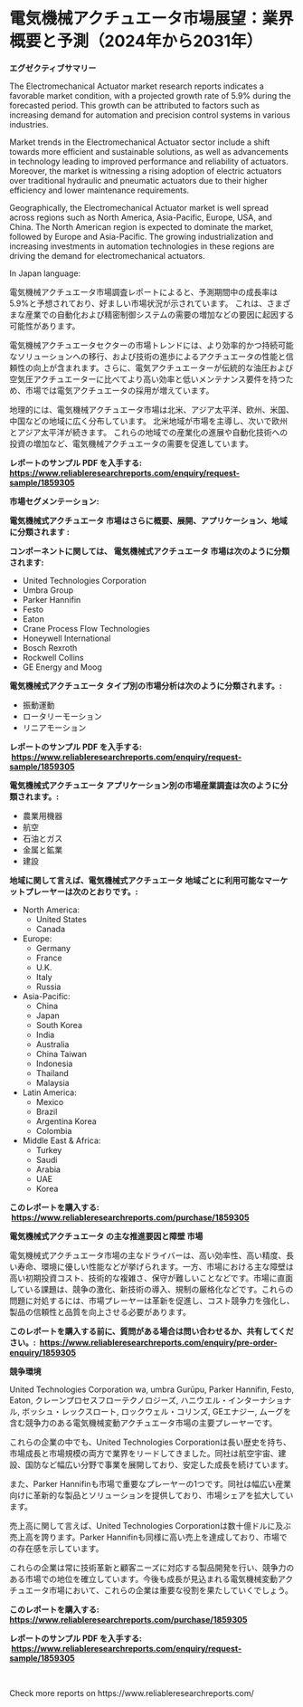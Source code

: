 <p><h1>電気機械アクチュエータ市場展望：業界概要と予測（2024年から2031年）</h1></p><p><strong>エグゼクティブサマリー</strong></p>
<p><p>The Electromechanical Actuator market research reports indicates a favorable market condition, with a projected growth rate of 5.9% during the forecasted period. This growth can be attributed to factors such as increasing demand for automation and precision control systems in various industries.</p><p>Market trends in the Electromechanical Actuator sector include a shift towards more efficient and sustainable solutions, as well as advancements in technology leading to improved performance and reliability of actuators. Moreover, the market is witnessing a rising adoption of electric actuators over traditional hydraulic and pneumatic actuators due to their higher efficiency and lower maintenance requirements.</p><p>Geographically, the Electromechanical Actuator market is well spread across regions such as North America, Asia-Pacific, Europe, USA, and China. The North American region is expected to dominate the market, followed by Europe and Asia-Pacific. The growing industrialization and increasing investments in automation technologies in these regions are driving the demand for electromechanical actuators.</p><p>In Japan language:</p><p>電気機械アクチュエータ市場調査レポートによると、予測期間中の成長率は5.9%と予想されており、好ましい市場状況が示されています。 これは、さまざまな産業での自動化および精密制御システムの需要の増加などの要因に起因する可能性があります。</p><p>電気機械アクチュエータセクターの市場トレンドには、より効率的かつ持続可能なソリューションへの移行、および技術の進歩によるアクチュエータの性能と信頼性の向上が含まれます。さらに、電気アクチュエーターが伝統的な油圧および空気圧アクチュエーターに比べてより高い効率と低いメンテナンス要件を持つため、市場では電気アクチュエータの採用が増えています。</p><p>地理的には、電気機械アクチュエータ市場は北米、アジア太平洋、欧州、米国、中国などの地域に広く分布しています。 北米地域が市場を主導し、次いで欧州とアジア太平洋が続きます。 これらの地域での産業化の進展や自動化技術への投資の増加など、電気機械アクチュエータの需要を促進しています。</p></p>
<p><strong>レポートのサンプル PDF を入手する: <a href="https://www.reliableresearchreports.com/enquiry/request-sample/1859305">https://www.reliableresearchreports.com/enquiry/request-sample/1859305</a></strong></p>
<p><strong>市場セグメンテーション:</strong></p>
<p><strong> 電気機械式アクチュエータ 市場はさらに概要、展開、アプリケーション、地域に分類されます :</strong></p>
<p><strong>コンポーネントに関しては、 電気機械式アクチュエータ 市場は次のように分類されます: &nbsp;</strong></p>
<p><ul><li>United Technologies Corporation</li><li>Umbra Group</li><li>Parker Hannifin</li><li>Festo</li><li>Eaton</li><li>Crane Process Flow Technologies</li><li>Honeywell International</li><li>Bosch Rexroth</li><li>Rockwell Collins</li><li>GE Energy and Moog</li></ul></p>
<p><strong> 電気機械式アクチュエータ タイプ別の市場分析は次のように分類されます。:</strong></p>
<p><ul><li>振動運動</li><li>ロータリーモーション</li><li>リニアモーション</li></ul></p>
<p><strong>レポートのサンプル PDF を入手する: &nbsp;<a href="https://www.reliableresearchreports.com/enquiry/request-sample/1859305">https://www.reliableresearchreports.com/enquiry/request-sample/1859305</a></strong></p>
<p><strong> 電気機械式アクチュエータ アプリケーション別の市場産業調査は次のように分類されます。:</strong></p>
<p><ul><li>農業用機器</li><li>航空</li><li>石油とガス</li><li>金属と鉱業</li><li>建設</li></ul></p>
<p><strong>地域に関して言えば、電気機械式アクチュエータ 地域ごとに利用可能なマーケットプレーヤーは次のとおりです。:</strong></p>
<p><ul>
    <li>
        North America:
        <ul>
            <li>United States</li>
            <li>Canada</li>
        </ul>
    </li>
    <li>
        Europe:
        <ul>
            <li>Germany</li>
            <li>France</li>
            <li>U.K.</li>
            <li>Italy</li>
            <li>Russia</li>
        </ul>
    </li>
    <li>
        Asia-Pacific:
        <ul>
            <li>China</li>
            <li>Japan</li>
            <li>South Korea</li>
            <li>India</li>
            <li>Australia</li>
            <li>China Taiwan</li>
            <li>Indonesia</li>
            <li>Thailand</li>
            <li>Malaysia</li>
        </ul>
    </li>
    <li>
        Latin America:
        <ul>
            <li>Mexico</li>
            <li>Brazil</li>
            <li>Argentina Korea</li>
            <li>Colombia</li>
        </ul>
    </li>
    <li>
        Middle East & Africa:
        <ul>
            <li>Turkey</li>
            <li>Saudi</li>
            <li>Arabia</li>
            <li>UAE</li>
            <li>Korea</li>
        </ul>
    </li>
    </ul></p>
<p><strong>このレポートを購入する: &nbsp;<a href="https://www.reliableresearchreports.com/purchase/1859305">https://www.reliableresearchreports.com/purchase/1859305</a></strong></p>
<p><strong>電気機械式アクチュエータ の主な推進要因と障壁 市場</strong></p>
<p><p>電気機械式アクチュエータ市場の主なドライバーは、高い効率性、高い精度、長い寿命、環境に優しい性能などが挙げられます。一方、市場における主な障壁は高い初期投資コスト、技術的な複雑さ、保守が難しいことなどです。市場に直面している課題は、競争の激化、新技術の導入、規制の厳格化などです。これらの問題に対処するには、市場プレーヤーは革新を促進し、コスト競争力を強化し、製品の信頼性と品質を向上させる必要があります。</p></p>
<p><strong>このレポートを購入する前に、質問がある場合は問い合わせるか、共有してください。:&nbsp; <a href="https://www.reliableresearchreports.com/enquiry/pre-order-enquiry/1859305">https://www.reliableresearchreports.com/enquiry/pre-order-enquiry/1859305</a></strong></p>
<p><strong>競争環境</strong></p>
<p><p>United Technologies Corporation wa, umbra Gurūpu, Parker Hannifin, Festo, Eaton, クレーンプロセスフローテクノロジーズ, ハニウエル・インターナショナル, ボッシュ・レックスロート, ロックウェル・コリンズ, GEエナジー, ムーグを含む競争力のある電気機械変動アクチュエータ市場の主要プレーヤーです。</p><p>これらの企業の中でも、United Technologies Corporationは長い歴史を持ち、市場成長と市場規模の両方で業界をリードしてきました。同社は航空宇宙、建設、国防など幅広い分野で事業を展開しており、安定した成長を続けています。</p><p>また、Parker Hannifinも市場で重要なプレーヤーの1つです。同社は幅広い産業向けに革新的な製品とソリューションを提供しており、市場シェアを拡大しています。</p><p>売上高に関して言えば、United Technologies Corporationは数十億ドルに及ぶ売上高を誇ります。Parker Hannifinも同様に高い売上を達成しており、市場での存在感を示しています。</p><p>これらの企業は常に技術革新と顧客ニーズに対応する製品開発を行い、競争力のある市場での地位を確立しています。今後も成長が見込まれる電気機械変動アクチュエータ市場において、これらの企業は重要な役割を果たしていくでしょう。</p></p>
<p><strong>このレポートを購入する: &nbsp; <a href="https://www.reliableresearchreports.com/purchase/1859305">https://www.reliableresearchreports.com/purchase/1859305</a></strong></p>
<p><strong>レポートのサンプル PDF を入手する: &nbsp;<a href="https://www.reliableresearchreports.com/enquiry/request-sample/1859305">https://www.reliableresearchreports.com/enquiry/request-sample/1859305</a></strong><strong></strong></p>
<p>&nbsp;</p>
<p>Check more reports on https://www.reliableresearchreports.com/</p>